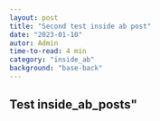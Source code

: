 ```yaml
---
layout: post
title: "Second test inside ab post"
date: "2023-01-10"
autor: Admin
time-to-read: 4 min
category: "inside_ab"
background: "base-back"
---
```


## Test inside_ab_posts"
